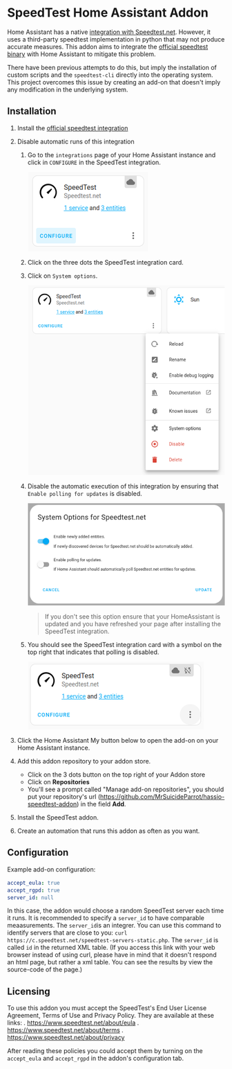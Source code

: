 # SpeedTest Home Assistant Addon

Home Assistant has a native [integration with Speedtest.net](https://www.home-assistant.io/integrations/speedtestdotnet/). However, it uses a third-party speedtest implementation in python that may not produce accurate measures. This addon aims to integrate the [official speedtest binary](https://www.speedtest.net/apps/cli) with Home Assistant to mitigate this problem.

There have been previous attempts to do this, but imply the installation of custom scripts and the `speedtest-cli` directly into the operating system. This project overcomes this issue by creating an add-on that doesn't imply any modification in the underlying system.

## Installation
1. Install the [official speedtest integration](https://www.home-assistant.io/integrations/speedtestdotnet/)
2. Disable automatic runs of this integration
	1. Go to the `integrations` page of your Home Assistant instance and click in `CONFIGURE` in the SpeedTest integration.

		![speedtest integration page](images/speedtest-integration-page.png)

	2. Click on the three dots the SpeedTest integration card.
	3. Click on `System options`.

		![speedtest options page](images/speedtest-options.png)
	4. Disable the automatic execution of this integration by ensuring that `Enable polling for updates` is disabled.

		![speedtest polling setting](images/speedtest-polling.png)
		> If you don't see this option ensure that your HomeAssistant is updated and you have refreshed your page after installing the SpeedTest integration.

	5. You should see the SpeedTest integration card with a symbol on the top right that indicates that polling is disabled.

		![speedtest polling disabled](images/speedtest-configured.png)

3. Click the Home Assistant My button below to open the add-on on your Home Assistant instance.

4. Add this addon repository to your addon store.
	* Click on the 3 dots button on the top right of your Addon store
	* Click on **Repositories**
	* You'll see a prompt called "Manage add-on repositories", you should put your repository's url (https://github.com/MrSuicideParrot/hassio-speedtest-addon) in the field **Add**.
5. Install the SpeedTest addon.
6. Create an automation that runs this addon as often as you want.

## Configuration

Example add-on configuration:
```yaml
accept_eula: true
accept_rgpd: true
server_id: null
```

In this case, the addon would choose a random SpeedTest server each time it runs. It is recommended to specify a `server_id`  to have comparable meaasurements. The `server_id`is an integrer. You can use this command to identify servers that are close to you: `curl https://c.speedtest.net/speedtest-servers-static.php`. The `server_id` is called `id` in the returned XML table.  (If you access this link with your web browser instead of using curl, please have in mind that it doesn't respond an html page, but rather a xml table. You can see the results by view the source-code of the page.)

## Licensing

To use this addon you must accept the SpeedTest's End User License Agreement, Terms of Use and Privacy Policy. They are available at these links:
. https://www.speedtest.net/about/eula
. https://www.speedtest.net/about/terms
. https://www.speedtest.net/about/privacy

After reading these policies you could accept them by turning on the `accept_eula` and `accept_rgpd` in the addon's configuration tab.

